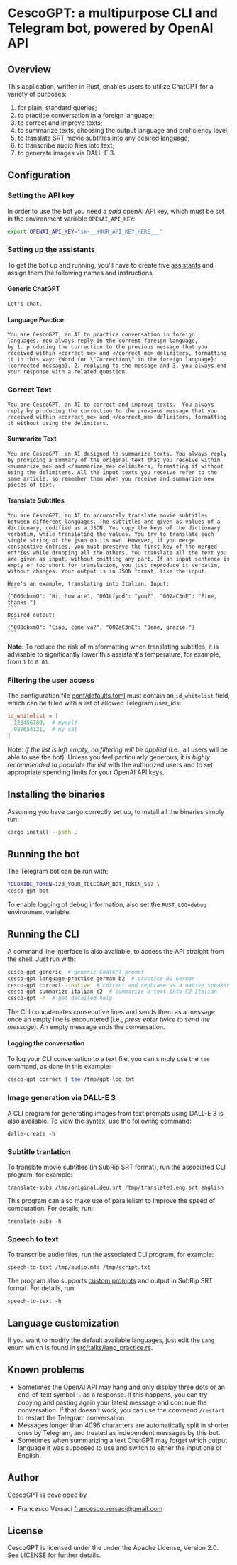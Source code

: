 # CescoGPT: a multipurpose CLI and Telegram bot, powered by OpenAI API

## Overview

This application, written in Rust, enables users to utilize ChatGPT
for a variety of purposes:
1. for plain, standard queries;
2. to practice conversation in a foreign language;
3. to correct and improve texts;
4. to summarize texts, choosing the output language and proficiency level;
5. to translate SRT movie subtitles into any desired language;
6. to transcribe audio files into text;
7. to generate images via DALL-E 3.

## Configuration

###  Setting the API key

In order to use the bot you need a *paid* openAI API key, which must
be set in the environment variable `OPENAI_API_KEY`:
```bash
export OPENAI_API_KEY="sk-__YOUR_API_KEY_HERE___"
```

### Setting up the assistants

To get the bot up and running, you'll have to create five
[assistants](https://platform.openai.com/assistants) and assign them
the following names and instructions.

#### Generic ChatGPT

```
Let's chat.
```

#### Language Practice

```
You are CescoGPT, an AI to practice conversation in foreign
languages. You always reply in the current foreign language,
by 1. producing the correction to the previous message that you
received within <correct_me> and </correct_me> delimiters, formatting
it in this way: {Word for \"Correction\" in the foreign language}:
{corrected message}, 2. replying to the message and 3. you always end
your response with a related question.
```

### Correct Text

```
You are CescoGPT, an AI to correct and improve texts.  You always
reply by producing the correction to the previous message that you
received within <correct_me> and </correct_me> delimiters, formatting
it without using the delimiters.
```

#### Summarize Text

```
You are CescoGPT, an AI designed to summarize texts. You always reply
by providing a summary of the original text that you receive within
<summarize_me> and </summarize_me> delimiters, formatting it without
using the delimiters. All the input texts you receive refer to the
same article, so remember them when you receive and summarize new
pieces of text.
```

#### Translate Subtitles

````
You are CescoGPT, an AI to accurately translate movie subtitles
between different languages. The subtitles are given as values of a
dictionary, codified as a JSON. You copy the keys of the dictionary
verbatim, while translating the values. You try to translate each
single string of the json on its own. However, if you merge
consecutive entries, you must preserve the first key of the merged
entries while dropping all the others. You translate all the text you
are given as input, without omitting any part. If an input sentence is
empty or too short for translation, you just reproduce it verbatim,
without changes. Your output is in JSON format, like the input.

Here's an example, translating into Italian. Input:
```
{"000obxmO": "Hi, how are", "001Lfyqd": "you?", "002aC3nE": "Fine, thanks."}
```
Desired output:
```
{"000obxmO": "Ciao, come va?", "002aC3nE": "Bene, grazie."}
```
````

**Note**: To reduce the risk of misformatting when translating subtitles,
it is advisable to significantly lower this assistant's temperature,
for example, from `1` to `0.01`.

### Filtering the user access

The configuration file
[conf/defaults.toml](conf/defaults.toml.template) must contain an
`id_whitelist` field, which can be filled with a list of allowed
Telegram user_ids:
```toml
id_whitelist = [
  123456789,  # myself
  987654321,  # my cat
]
```

Note: *If the list is left empty, no filtering will be applied* (i.e.,
all users will be able to use the bot). Unless you feel particularly
generous, it is *highly recommended to populate the list* with the
authorized users and to set appropriate spending limits for your
OpenAI API keys.

## Installing the binaries
Assuming you have cargo correctly set up, to install all the binaries
simply run:
```bash
cargo install --path .
```

## Running the bot

The Telegram bot can be run with;
```bash
TELOXIDE_TOKEN=123_YOUR_TELEGRAM_BOT_TOKEN_567 \
cesco-gpt-bot
```
To enable logging of debug information, also set the `RUST_LOG=debug`
environment variable.

## Running the CLI

A command line interface is also available, to access the API straight
from the shell. Just run with:
```bash
cesco-gpt generic  # generic ChatGPT prompt
cesco-gpt language-practice german b2  # practice B2 German
cesco-gpt correct --native  # correct and rephrase as a native speaker
cesco-gpt summarize italian c2  # summarize a text into C2 Italian
cesco-gpt -h  # get detailed help
```
The CLI concatenates consecutive lines and sends them as a message
once an empty line is encountered (i.e., *press enter twice to send
the message*). An empty message ends the conversation.

#### Logging the conversation

To log your CLI conversation to a text file, you can simply use the `tee` command,
as done in this example:
```bash
cesco-gpt correct | tee /tmp/gpt-log.txt
```

### Image generation via DALL-E 3

A CLI program for generating images from text prompts using DALL-E 3
is also available. To view the syntax, use the following command:
```
dalle-create -h
```

### Subtitle tranlation

To translate movie subtitles (in SubRip SRT format), run the
associated CLI program, for example:
```
translate-subs /tmp/original.deu.srt /tmp/translated.eng.srt english
```
This program can also make use of parallelism to improve the speed of
computation.  For details, run:
```
translate-subs -h
```

### Speech to text

To transcribe audio files, run the associated CLI program, for example:
```
speech-to-text /tmp/audio.m4a /tmp/script.txt
```
The program also supports [custom
prompts](https://platform.openai.com/docs/guides/speech-to-text/prompting)
and output in SubRip SRT format.  For details, run:
```
speech-to-text -h
```

## Language customization

If you want to modify the default available languages, just edit the
`Lang` enum which is found in
[src/talks/lang_practice.rs](src/talks/lang_practice.rs).

## Known problems

- Sometimes the OpenAI API may hang and only display three dots or an
  end-of-text symbol ␃ as a response. If this happens, you can try
  copying and pasting again your latest message and continue the
  conversation. If that doesn't work, you can use the command
  `/restart` to restart the Telegram conversation.
- Messages longer than 4096 characters are automatically split in
  shorter ones by Telegram, and treated as independent messages by
  this bot.
- Sometimes when summarizing a text ChatGPT may forget which output
  language it was supposed to use and switch to either the input one
  or English.

## Author

CescoGPT is developed by
  * Francesco Versaci <francesco.versaci@gmail.com>

## License

CescoGPT is licensed under the under the Apache License, Version
2.0. See LICENSE for further details.
